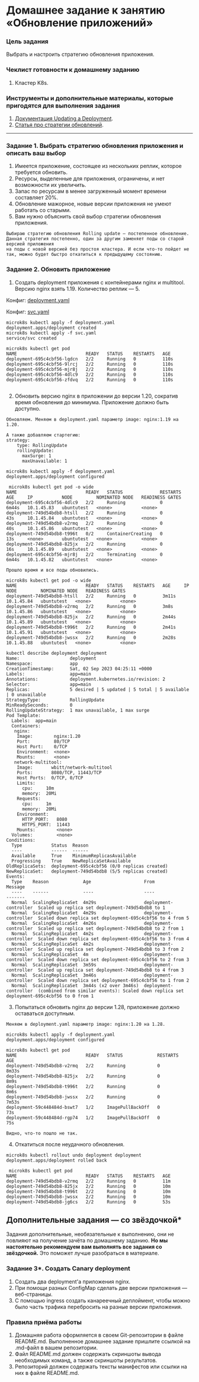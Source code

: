 # Домашнее задание к занятию «Обновление приложений»

### Цель задания

Выбрать и настроить стратегию обновления приложения.

### Чеклист готовности к домашнему заданию

1. Кластер K8s.

### Инструменты и дополнительные материалы, которые пригодятся для выполнения задания

1. [Документация Updating a Deployment](https://kubernetes.io/docs/concepts/workloads/controllers/deployment/#updating-a-deployment).
2. [Статья про стратегии обновлений](https://habr.com/ru/companies/flant/articles/471620/).

-----

### Задание 1. Выбрать стратегию обновления приложения и описать ваш выбор

1. Имеется приложение, состоящее из нескольких реплик, которое требуется обновить.
2. Ресурсы, выделенные для приложения, ограничены, и нет возможности их увеличить.
3. Запас по ресурсам в менее загруженный момент времени составляет 20%.
4. Обновление мажорное, новые версии приложения не умеют работать со старыми.
5. Вам нужно объяснить свой выбор стратегии обновления приложения.

```
Выбираю стратегию обновления Rolling update — постепенное обновление.
Данная стратегия постепенно, один за другим заменяет поды со старой версией приложения
на поды с новой версией без простоя кластера. И если что-то пойдет не так, можно будет быстро откатиться к предыдущему состоянию.

```

### Задание 2. Обновить приложение

1. Создать deployment приложения с контейнерами nginx и multitool. Версию nginx взять 1.19. Количество реплик — 5.

Конфиг: [deployment.yaml](deployment.yaml)

Конфиг: [svc.yaml](svc.yaml)

```
microk8s kubectl apply -f deployment.yaml
deployment.apps/deployment created
microk8s kubectl apply -f svc.yaml
service/svc created

microk8s kubectl get pod
NAME                          READY   STATUS    RESTARTS   AGE
deployment-695c4cbf56-lqdcn   2/2     Running   0          110s
deployment-695c4cbf56-9lrcj   2/2     Running   0          110s
deployment-695c4cbf56-mjr8j   2/2     Running   0          110s
deployment-695c4cbf56-4dlc9   2/2     Running   0          110s
deployment-695c4cbf56-zfdvq   2/2     Running   0          110s


```
2. Обновить версию nginx в приложении до версии 1.20, сократив время обновления до минимума. Приложение должно быть доступно.

```
Обновляем. Меняем в deployment.yaml параметр image: nginx:1.19 на 1.20.

А также добавляем стартегию:
strategy:
    type: RollingUpdate
    rollingUpdate:
      maxSurge: 1
      maxUnavailable: 1

microk8s kubectl apply -f deployment.yaml
deployment.apps/deployment configured

 microk8s kubectl get pod -o wide
NAME                          READY   STATUS              RESTARTS   AGE     IP           NODE         NOMINATED NODE   READINESS GATES
deployment-695c4cbf56-4dlc9   2/2     Running             0          6m44s   10.1.45.83   ubuntutest   <none>           <none>
deployment-749d54bdb8-htsll   2/2     Running             0          43s     10.1.45.84   ubuntutest   <none>           <none>
deployment-749d54bdb8-v2rmq   2/2     Running             0          40s     10.1.45.86   ubuntutest   <none>           <none>
deployment-749d54bdb8-t996t   0/2     ContainerCreating   0          13s     <none>       ubuntutest   <none>           <none>
deployment-749d54bdb8-825jx   2/2     Running             0          16s     10.1.45.89   ubuntutest   <none>           <none>
deployment-695c4cbf56-mjr8j   2/2     Terminating         0          6m44s   10.1.45.82   ubuntutest   <none>           <none>

Прошло время и все поды обновились.

microk8s kubectl get pod -o wide
NAME                          READY   STATUS    RESTARTS   AGE     IP           NODE         NOMINATED NODE   READINESS GATES
deployment-749d54bdb8-htsll   2/2     Running   0          3m11s   10.1.45.84   ubuntutest   <none>           <none>
deployment-749d54bdb8-v2rmq   2/2     Running   0          3m8s    10.1.45.86   ubuntutest   <none>           <none>
deployment-749d54bdb8-825jx   2/2     Running   0          2m44s   10.1.45.89   ubuntutest   <none>           <none>
deployment-749d54bdb8-t996t   2/2     Running   0          2m41s   10.1.45.91   ubuntutest   <none>           <none>
deployment-749d54bdb8-jwssx   2/2     Running   0          2m28s   10.1.45.88   ubuntutest   <none>           <none>

kubectl describe deployment deployment
Name:                   deployment
Namespace:              app
CreationTimestamp:      Sat, 02 Sep 2023 04:25:11 +0000
Labels:                 app=main
Annotations:            deployment.kubernetes.io/revision: 2
Selector:               app=main
Replicas:               5 desired | 5 updated | 5 total | 5 available | 0 unavailable
StrategyType:           RollingUpdate
MinReadySeconds:        0
RollingUpdateStrategy:  1 max unavailable, 1 max surge
Pod Template:
  Labels:  app=main
  Containers:
   nginx:
    Image:        nginx:1.20
    Port:         80/TCP
    Host Port:    0/TCP
    Environment:  <none>
    Mounts:       <none>
   network-multitool:
    Image:       wbitt/network-multitool
    Ports:       8080/TCP, 11443/TCP
    Host Ports:  0/TCP, 0/TCP
    Limits:
      cpu:     10m
      memory:  20Mi
    Requests:
      cpu:     1m
      memory:  20Mi
    Environment:
      HTTP_PORT:   8080
      HTTPS_PORT:  11443
    Mounts:        <none>
  Volumes:         <none>
Conditions:
  Type           Status  Reason
  ----           ------  ------
  Available      True    MinimumReplicasAvailable
  Progressing    True    NewReplicaSetAvailable
OldReplicaSets:  deployment-695c4cbf56 (0/0 replicas created)
NewReplicaSet:   deployment-749d54bdb8 (5/5 replicas created)
Events:
  Type    Reason             Age                    From                   Message
  ----    ------             ----                   ----                   -------
  Normal  ScalingReplicaSet  4m29s                  deployment-controller  Scaled up replica set deployment-749d54bdb8 to 1
  Normal  ScalingReplicaSet  4m29s                  deployment-controller  Scaled down replica set deployment-695c4cbf56 to 4 from 5
  Normal  ScalingReplicaSet  4m26s                  deployment-controller  Scaled up replica set deployment-749d54bdb8 to 2 from 1
  Normal  ScalingReplicaSet  4m2s                   deployment-controller  Scaled down replica set deployment-695c4cbf56 to 3 from 4
  Normal  ScalingReplicaSet  4m2s                   deployment-controller  Scaled up replica set deployment-749d54bdb8 to 3 from 2
  Normal  ScalingReplicaSet  4m                     deployment-controller  Scaled down replica set deployment-695c4cbf56 to 2 from 3
  Normal  ScalingReplicaSet  3m59s                  deployment-controller  Scaled up replica set deployment-749d54bdb8 to 4 from 3
  Normal  ScalingReplicaSet  3m46s                  deployment-controller  Scaled down replica set deployment-695c4cbf56 to 1 from 2
  Normal  ScalingReplicaSet  3m44s (x2 over 3m46s)  deployment-controller  (combined from similar events): Scaled down replica set deployment-695c4cbf56 to 0 from 1

```

3. Попытаться обновить nginx до версии 1.28, приложение должно оставаться доступным.


```
Меняем в deployment.yaml параметр image: nginx:1.20 на 1.28.

microk8s kubectl apply -f deployment.yaml
deployment.apps/deployment configured

microk8s kubectl get pod
NAME                          READY   STATUS             RESTARTS   AGE
deployment-749d54bdb8-v2rmq   2/2     Running            0          8m33s
deployment-749d54bdb8-825jx   2/2     Running            0          8m9s
deployment-749d54bdb8-t996t   2/2     Running            0          8m6s
deployment-749d54bdb8-jwssx   2/2     Running            0          7m53s
deployment-59c448484d-bswt7   1/2     ImagePullBackOff   0          73s
deployment-59c448484d-rgp74   1/2     ImagePullBackOff   0          75s

Видно, что-то пошло не так.

```

4. Откатиться после неудачного обновления.

```
microk8s kubectl rollout undo deployment deployment
deployment.apps/deployment rolled back

 microk8s kubectl get pod
NAME                          READY   STATUS    RESTARTS   AGE
deployment-749d54bdb8-v2rmq   2/2     Running   0          11m
deployment-749d54bdb8-825jx   2/2     Running   0          10m
deployment-749d54bdb8-t996t   2/2     Running   0          10m
deployment-749d54bdb8-jwssx   2/2     Running   0          10m
deployment-749d54bdb8-jg6cs   2/2     Running   0          53s

```

## Дополнительные задания — со звёздочкой*

Задания дополнительные, необязательные к выполнению, они не повлияют на получение зачёта по домашнему заданию. **Но мы настоятельно рекомендуем вам выполнять все задания со звёздочкой.** Это поможет лучше разобраться в материале.   

### Задание 3*. Создать Canary deployment

1. Создать два deployment'а приложения nginx.
2. При помощи разных ConfigMap сделать две версии приложения — веб-страницы.
3. С помощью ingress создать канареечный деплоймент, чтобы можно было часть трафика перебросить на разные версии приложения.

### Правила приёма работы

1. Домашняя работа оформляется в своем Git-репозитории в файле README.md. Выполненное домашнее задание пришлите ссылкой на .md-файл в вашем репозитории.
2. Файл README.md должен содержать скриншоты вывода необходимых команд, а также скриншоты результатов.
3. Репозиторий должен содержать тексты манифестов или ссылки на них в файле README.md.
